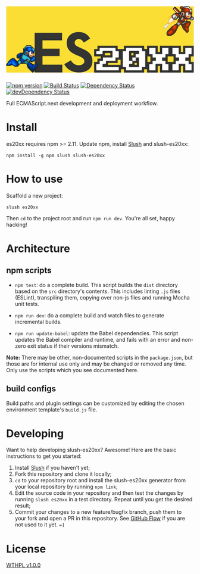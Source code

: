 # ![slush-es20xx logo](logo.png)
[![npm version](http://img.shields.io/npm/v/slush-es20xx.svg)](https://npmjs.org/package/slush-es20xx)
[![Build Status](http://img.shields.io/travis/JSRocksHQ/slush-es20xx.svg)](https://travis-ci.org/JSRocksHQ/slush-es20xx)
[![Dependency Status](http://img.shields.io/david/JSRocksHQ/slush-es20xx.svg)](https://david-dm.org/JSRocksHQ/slush-es20xx)
[![devDependency Status](http://img.shields.io/david/dev/JSRocksHQ/slush-es20xx.svg)](https://david-dm.org/JSRocksHQ/slush-es20xx#info=devDependencies)

Full ECMAScript.next development and deployment workflow.

# Install

es20xx requires npm >= 2.11. Update npm, install [Slush](https://slushjs.github.io/) and slush-es20xx:

```
npm install -g npm slush slush-es20xx
```

# How to use

Scaffold a new project:

```
slush es20xx
```

Then `cd` to the project root and run `npm run dev`. You're all set, happy hacking!

# Architecture

## npm scripts

- `npm test`: do a complete build. This script builds the `dist` directory based on the `src` directory's contents. This includes linting `.js` files (ESLint), transpiling them, copying over non-js files and running Mocha unit tests.

- `npm run dev`: do a complete build and watch files to generate incremental builds.

- `npm run update-babel`: update the Babel dependencies. This script updates the Babel compiler and runtime, and fails with an error and non-zero exit status if their versions mismatch.

**Note:** There may be other, non-documented scripts in the `package.json`, but those are for internal use only and may be changed or removed any time. Only use the scripts which you see documented here.

## build configs

Build paths and plugin settings can be customized by editing the chosen environment template's `build.js` file.

# Developing

Want to help developing slush-es20xx? Awesome! Here are the basic instructions to get you started:

1. Install [Slush](https://github.com/slushjs/slush) if you haven't yet;
1. Fork this repository and clone it locally;
1. `cd` to your repository root and install the slush-es20xx generator from your local repository by running `npm link`;
1. Edit the source code in your repository and then test the changes by running `slush es20xx` in a test directory. Repeat until you get the desired result;
1. Commit your changes to a new feature/bugfix branch, push them to your fork and open a PR in this repository. See [GitHub Flow](https://guides.github.com/introduction/flow/index.html) if you are not used to it yet. `=]`

# License

[WTHPL v1.0.0](LICENSE)
